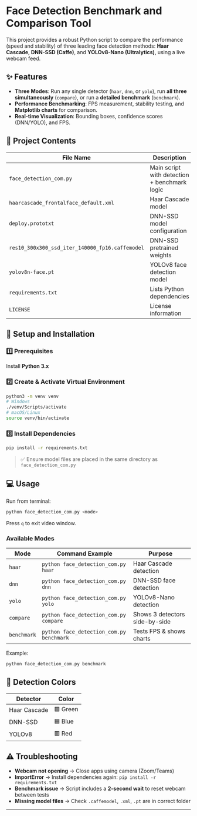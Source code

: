 # Face Detection Benchmark and Comparison Tool

This project provides a robust Python script to compare the performance (speed and stability) of three leading face detection methods: **Haar Cascade**, **DNN-SSD (Caffe)**, and **YOLOv8-Nano (Ultralytics)**, using a live webcam feed.

## ✨ Features

* **Three Modes**: Run any single detector (`haar`, `dnn`, or `yolo`), run **all three simultaneously** (`compare`), or run a **detailed benchmark** (`benchmark`).
* **Performance Benchmarking**: FPS measurement, stability testing, and **Matplotlib charts** for comparison.
* **Real-time Visualization**: Bounding boxes, confidence scores (DNN/YOLO), and FPS.

## 📁 Project Contents

| File Name                                       | Description                                  |
| ----------------------------------------------- | -------------------------------------------- |
| `face_detection_com.py`                         | Main script with detection + benchmark logic |
| `haarcascade_frontalface_default.xml`           | Haar Cascade model                           |
| `deploy.prototxt`                               | DNN-SSD model configuration                  |
| `res10_300x300_ssd_iter_140000_fp16.caffemodel` | DNN-SSD pretrained weights                   |
| `yolov8n-face.pt`                               | YOLOv8 face detection model                  |
| `requirements.txt`                              | Lists Python dependencies                    |
| `LICENSE`                                       | License information                          |

## 🚀 Setup and Installation

### 1️⃣ Prerequisites

Install **Python 3.x**

### 2️⃣ Create & Activate Virtual Environment

```bash
python3 -m venv venv
# Windows
./venv/Scripts/activate
# macOS/Linux
source venv/bin/activate
```

### 3️⃣ Install Dependencies

```bash
pip install -r requirements.txt
```

> ✅ Ensure model files are placed in the same directory as `face_detection_com.py`

## 💻 Usage

Run from terminal:

```bash
python face_detection_com.py <mode>
```

Press `q` to exit video window.

### Available Modes

| Mode        | Command Example                          | Purpose                        |
| ----------- | ---------------------------------------- | ------------------------------ |
| `haar`      | `python face_detection_com.py haar`      | Haar Cascade detection         |
| `dnn`       | `python face_detection_com.py dnn`       | DNN-SSD face detection         |
| `yolo`      | `python face_detection_com.py yolo`      | YOLOv8-Nano detection          |
| `compare`   | `python face_detection_com.py compare`   | Shows 3 detectors side-by-side |
| `benchmark` | `python face_detection_com.py benchmark` | Tests FPS & shows charts       |

Example:

```bash
python face_detection_com.py benchmark
```

## 🎨 Detection Colors

| Detector     | Color    |
| ------------ | -------- |
| Haar Cascade | 🟩 Green |
| DNN-SSD      | 🟦 Blue  |
| YOLOv8       | 🟥 Red   |

## ⚠️ Troubleshooting

* **Webcam not opening** → Close apps using camera (Zoom/Teams)
* **ImportError** → Install dependencies again: `pip install -r requirements.txt`
* **Benchmark issue** → Script includes a **2-second wait** to reset webcam between tests
* **Missing model files** → Check `.caffemodel`, `.xml`, `.pt` are in correct folder

---
